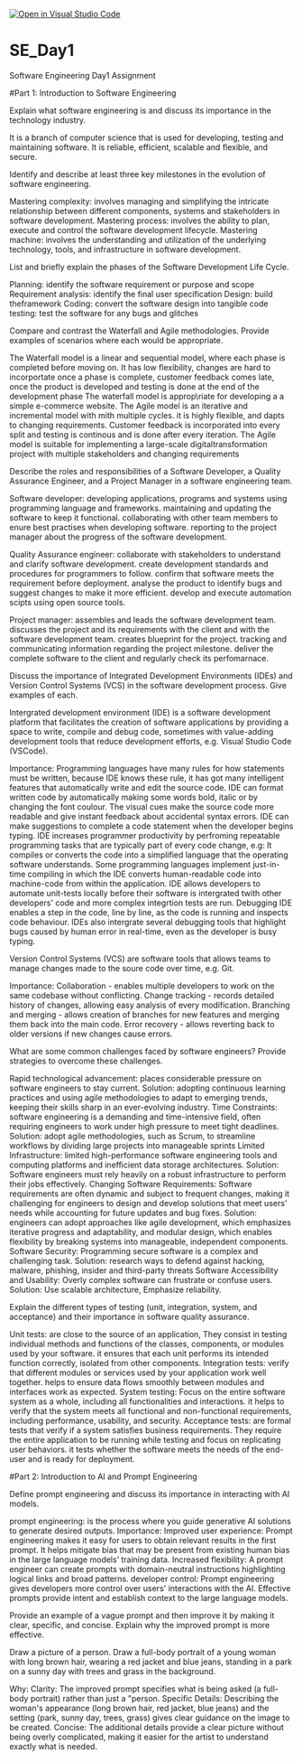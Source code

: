 [![Open in Visual Studio Code](https://classroom.github.com/assets/open-in-vscode-2e0aaae1b6195c2367325f4f02e2d04e9abb55f0b24a779b69b11b9e10269abc.svg)](https://classroom.github.com/online_ide?assignment_repo_id=18421992&assignment_repo_type=AssignmentRepo)
# SE_Day1
Software Engineering Day1 Assignment

#Part 1: Introduction to Software Engineering

Explain what software engineering is and discuss its importance in the technology industry.

It is a branch of computer science that is used for developing, testing and maintaining software.
It is reliable, efficient, scalable and flexible, and secure.


Identify and describe at least three key milestones in the evolution of software engineering.

Mastering complexity: involves managing and simplifying the intricate relationship between different components, systems and stakeholders in software development.
Mastering process: involves the ability to plan, execute and control the software development lifecycle.
Mastering machine: involves the understanding and utilization of the underlying technology, tools, and infrastructure in software development.


List and briefly explain the phases of the Software Development Life Cycle.

Planning: identify the software requirement or purpose and scope
Requirement analysis: identify the final user specification
Design: build theframework
Coding: convert the software design into tangible code
testing: test the software for any bugs and glitches


Compare and contrast the Waterfall and Agile methodologies. Provide examples of scenarios where each would be appropriate.

The Waterfall model is a linear and sequential model, where each phase is  completed before moving on. 
It has low flexibility, changes are hard to incorportate once a phase is complete, customer feedback comes late, once the product is developed and testing is done at the end of the development phase 
The waterfall model is approp\riate for developing a a simple e-commerce website. 
The Agile model is an iterative and incremental model with mith multiple cycles.
it is highly flexible, and dapts to changing requirements. Customer feedback is incorporated into every split and testing  is continous and is done after every iteration.
The Agile model is suitable for implementing a large-scale digitaltransformation project with multiple stakeholders and changing requirements



Describe the roles and responsibilities of a Software Developer, a Quality Assurance Engineer, and a Project Manager in a software engineering team.

Software developer: developing applications, programs and systems using programming language and frameworks.
                    maintaining and updating the software to keep it functional.
                    collaborating with other team members to enure best practises when developing software.
                    reporting to the project manager about the progress of the software development.
                    
Quality Assurance engineer: collaborate with stakeholders to understand and clarify software development.
                            create development standards and procedures for programmers to follow.
                            confirm that software meets the requirement before deployment.
                            analyse the product to identify bugs and suggest changes to make it more efficient.
                            develop and execute automation scipts using open source tools.

Project manager: assembles and leads the software development team.
                 discusses the project and its requirements with the client and with the software development team.
                 creates blueprint for the project.
                 tracking and communicating information regarding the project milestone.
                 deliver the complete software to the client and regularly check its perfomarnace.
                 

Discuss the importance of Integrated Development Environments (IDEs) and Version Control Systems (VCS) in the software development process. Give examples of each.

Intergrated development environment (IDE) is a software development platform that facilitates the creation of software applications by providing a space to write, compile and debug code, sometimes with
value-adding development tools that reduce development efforts, e.g. Visual Studio Code (VSCode).

Importance: Programming languages have many rules for how statements must be written, because IDE knows these rule, it has got many intelligent features that automatically write and edit the source code.
            IDE can format written code by automatically making some words bold, italic or by changing the font coulour. The visual cues make the source code more readable and give instant feedback about accidental syntax errors.
            IDE can make suggestions to complete a code statement when the developer begins typing.
            IDE increases programmer productivity by perfroming repeatable programming tasks that are typically part of every code change, e.g:
                It compiles or converts the code into a simplified language that the operating software understands. Some programming languages implement just-in-time compiling 
                in which the IDE converts human-readable code into machine-code from within the application.
            IDE allows developers to automate unit-tests locally before their software is intergrated twith other developers' code and more complex integrtion tests are run.
            Debugging IDE enables a step in the code, line by line, as the code is running and inspects code behaviour. IDEs also intergrate several debugging tools that highlight bugs caused by human error
            in real-time, even as the developer is busy typing.

Version Control Systems (VCS) are software tools that allows teams to manage changes made to the soure code over time, e.g. Git.

Importance: Collaboration - enables multiple developers to work on the same codebase without conflicting.
            Change tracking - records detailed history of changes, allowing easy analysis of every modification.
            Branching and merging - allows creation of branches for new features and merging them back into the main code.
            Error recovery - allows reverting back to older versions if new changes cause errors.
            

What are some common challenges faced by software engineers? Provide strategies to overcome these challenges.

Rapid technological advancement: places considerable pressure on software engineers to stay current.
Solution: adopting continuous learning practices and using agile methodologies to adapt to emerging trends, keeping their skills sharp in an ever-evolving industry.
Time Constraints: software engineering is a demanding and time-intensive field, often requiring engineers to work under high pressure to meet tight deadlines.
Solution: adopt agile methodologies, such as Scrum, to streamline workflows by dividing large projects into manageable sprints
Limited Infrastructure: limited high-performance software engineering tools and computing platforms and inefficient data storage architectures. 
Solution: Software engineers must rely heavily on a robust infrastructure to perform their jobs effectively.
Changing Software Requirements: Software requirements are often dynamic and subject to frequent changes, making it challenging for engineers to design and
develop solutions that meet users' needs while accounting for future updates and bug fixes. 
Solution: engineers can adopt approaches like agile development, which emphasizes iterative progress and adaptability, and modular design,
which enables flexibility by breaking systems into manageable, independent components.
Software Security: Programming secure software is a complex and challenging task. 
Solution: research ways to defend against hacking, malware, phishing, insider and third-party threats
Software Accessibility and Usability: Overly complex software can frustrate or confuse users. 
Solution: Use scalable architecture, Emphasize reliability.


Explain the different types of testing (unit, integration, system, and acceptance) and their importance in software quality assurance.

Unit tests: are close to the source of an application, They consist in testing individual methods and functions of the classes, components, or modules used by your software.
it ensures that each unit performs its intended function correctly, isolated from other components.
Integration tests: verify that different modules or services used by your application work well together.
helps to ensure data flows smoothly between modules and interfaces work as expected.
System testing: Focus on the entire software system as a whole, including all functionalities and interactions.
it helps to verify that the system meets all functional and non-functional requirements, including performance, usability, and security.
Acceptance tests: are formal tests that verify if a system satisfies business requirements. They require the entire application to be running while testing and focus on replicating user behaviors. 
it tests whether the software meets the needs of the end-user and is ready for deployment.



#Part 2: Introduction to AI and Prompt Engineering


Define prompt engineering and discuss its importance in interacting with AI models.

prompt engineering: is the process where you guide generative AI solutions to generate desired outputs.
Importance: Improved user experience: Prompt engineering makes it easy for users to obtain relevant results in the first prompt. It helps mitigate bias that may be present from existing human bias in the large language models’ training data.
            Increased flexibility: A prompt engineer can create prompts with domain-neutral instructions highlighting logical links and broad patterns.
            developer control: Prompt engineering gives developers more control over users' interactions with the AI. Effective prompts provide intent and establish context to the large language models.           


Provide an example of a vague prompt and then improve it by making it clear, specific, and concise. Explain why the improved prompt is more effective.

Draw a picture of a person.
Draw a full-body portrait of a young woman with long brown hair, wearing a red jacket and blue jeans, standing in a park on a sunny day with trees and grass in the background.

Why: Clarity: The improved prompt specifies what is being asked (a full-body portrait) rather than just a "person.
     Specific Details: Describing the woman's appearance (long brown hair, red jacket, blue jeans) and the setting (park, sunny day, trees, grass) gives clear guidance on the image to be created.
     Concise: The additional details provide a clear picture without being overly complicated, making it easier for the artist to understand exactly what is needed.
